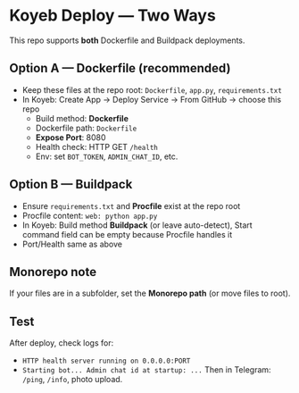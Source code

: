 
# Koyeb Deploy — Two Ways

This repo supports **both** Dockerfile and Buildpack deployments.

## Option A — Dockerfile (recommended)
- Keep these files at the repo root: `Dockerfile`, `app.py`, `requirements.txt`
- In Koyeb: Create App → Deploy Service → From GitHub → choose this repo
  - Build method: **Dockerfile**
  - Dockerfile path: `Dockerfile`
  - **Expose Port**: 8080
  - Health check: HTTP GET `/health`
  - Env: set `BOT_TOKEN`, `ADMIN_CHAT_ID`, etc.

## Option B — Buildpack
- Ensure `requirements.txt` and **Procfile** exist at the repo root
- Procfile content: `web: python app.py`
- In Koyeb: Build method **Buildpack** (or leave auto-detect), Start command field can be empty because Procfile handles it
- Port/Health same as above

## Monorepo note
If your files are in a subfolder, set the **Monorepo path** (or move files to root).

## Test
After deploy, check logs for:
- `HTTP health server running on 0.0.0.0:PORT`
- `Starting bot... Admin chat id at startup: ...`
Then in Telegram: `/ping`, `/info`, photo upload.
